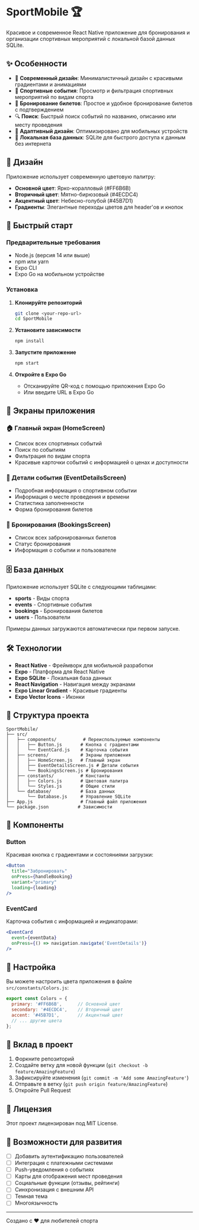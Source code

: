 # SportMobile 🏆

Красивое и современное React Native приложение для бронирования и организации спортивных мероприятий с локальной базой данных SQLite.

## ✨ Особенности

- 🎨 **Современный дизайн**: Минималистичный дизайн с красивыми градиентами и анимациями
- 🏈 **Спортивные события**: Просмотр и фильтрация спортивных мероприятий по видам спорта
- 🎫 **Бронирование билетов**: Простое и удобное бронирование билетов с подтверждением
- 🔍 **Поиск**: Быстрый поиск событий по названию, описанию или месту проведения
- 📱 **Адаптивный дизайн**: Оптимизировано для мобильных устройств
- 💾 **Локальная база данных**: SQLite для быстрого доступа к данным без интернета

## 🎨 Дизайн

Приложение использует современную цветовую палитру:
- **Основной цвет**: Ярко-коралловый (#FF6B6B)
- **Вторичный цвет**: Мятно-бирюзовый (#4ECDC4)
- **Акцентный цвет**: Небесно-голубой (#45B7D1)
- **Градиенты**: Элегантные переходы цветов для header'ов и кнопок

## 🚀 Быстрый старт

### Предварительные требования

- Node.js (версия 14 или выше)
- npm или yarn
- Expo CLI
- Expo Go на мобильном устройстве

### Установка

1. **Клонируйте репозиторий**
   ```bash
   git clone <your-repo-url>
   cd SportMobile
   ```

2. **Установите зависимости**
   ```bash
   npm install
   ```

3. **Запустите приложение**
   ```bash
   npm start
   ```

4. **Откройте в Expo Go**
   - Отсканируйте QR-код с помощью приложения Expo Go
   - Или введите URL в Expo Go

## 📱 Экраны приложения

### 🏠 Главный экран (HomeScreen)
- Список всех спортивных событий
- Поиск по событиям
- Фильтрация по видам спорта
- Красивые карточки событий с информацией о ценах и доступности

### 📄 Детали события (EventDetailsScreen)
- Подробная информация о спортивном событии
- Информация о месте проведения и времени
- Статистика заполненности
- Форма бронирования билетов

### 🎫 Бронирования (BookingsScreen)
- Список всех забронированных билетов
- Статус бронирования
- Информация о событии и пользователе

## 🗄️ База данных

Приложение использует SQLite с следующими таблицами:

- **sports** - Виды спорта
- **events** - Спортивные события
- **bookings** - Бронирования билетов
- **users** - Пользователи

Примеры данных загружаются автоматически при первом запуске.

## 🛠️ Технологии

- **React Native** - Фреймворк для мобильной разработки
- **Expo** - Платформа для React Native
- **Expo SQLite** - Локальная база данных
- **React Navigation** - Навигация между экранами
- **Expo Linear Gradient** - Красивые градиенты
- **Expo Vector Icons** - Иконки

## 📂 Структура проекта

```
SportMobile/
├── src/
│   ├── components/          # Переиспользуемые компоненты
│   │   ├── Button.js       # Кнопка с градиентами
│   │   └── EventCard.js    # Карточка события
│   ├── screens/            # Экраны приложения
│   │   ├── HomeScreen.js   # Главный экран
│   │   ├── EventDetailsScreen.js # Детали события
│   │   └── BookingsScreen.js # Бронирования
│   ├── constants/          # Константы
│   │   ├── Colors.js       # Цветовая палитра
│   │   └── Styles.js       # Общие стили
│   └── database/           # База данных
│       └── Database.js     # Управление SQLite
├── App.js                  # Главный файл приложения
└── package.json           # Зависимости
```

## 🎨 Компоненты

### Button
Красивая кнопка с градиентами и состояниями загрузки:
```jsx
<Button 
  title="Забронировать" 
  onPress={handleBooking}
  variant="primary"
  loading={loading}
/>
```

### EventCard
Карточка события с информацией и индикаторами:
```jsx
<EventCard 
  event={eventData} 
  onPress={() => navigation.navigate('EventDetails')}
/>
```

## 🔧 Настройка

Вы можете настроить цвета приложения в файле `src/constants/Colors.js`:

```javascript
export const Colors = {
  primary: '#FF6B6B',      // Основной цвет
  secondary: '#4ECDC4',    // Вторичный цвет
  accent: '#45B7D1',       // Акцентный цвет
  // ... другие цвета
};
```

## 🤝 Вклад в проект

1. Форкните репозиторий
2. Создайте ветку для новой функции (`git checkout -b feature/AmazingFeature`)
3. Зафиксируйте изменения (`git commit -m 'Add some AmazingFeature'`)
4. Отправьте в ветку (`git push origin feature/AmazingFeature`)
5. Откройте Pull Request

## 📄 Лицензия

Этот проект лицензирован под MIT License.

## 🎯 Возможности для развития

- [ ] Добавить аутентификацию пользователей
- [ ] Интеграция с платежными системами
- [ ] Push-уведомления о событиях
- [ ] Карты для отображения мест проведения
- [ ] Социальные функции (отзывы, рейтинги)
- [ ] Синхронизация с внешним API
- [ ] Темная тема
- [ ] Многоязычность

---

Создано с ❤️ для любителей спорта 
